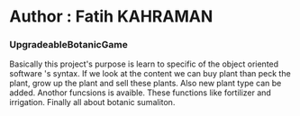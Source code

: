 # Author :  Fatih KAHRAMAN  #

### UpgradeableBotanicGame  ###

Basically this project's purpose is learn to specific of the object oriented software 's syntax. 
If we look at the content we can buy plant than peck the plant, grow up the plant and sell these plants. 
Also new plant type can be added. 
Anothor funcsions is avaible. These functions like fortilizer and irrigation. 
Finally all about botanic sumaliton.
